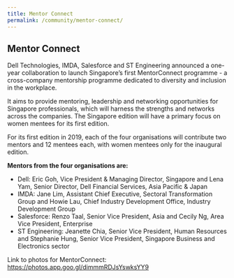 ```yaml
---
title: Mentor Connect
permalink: /community/mentor-connect/
---
```

<h2>Mentor Connect </h2>

<p>Dell Technologies, IMDA, Salesforce and ST Engineering announced a one-year collaboration to launch Singapore’s first MentorConnect programme - a cross-company mentorship programme dedicated to diversity and inclusion in the workplace.</p>

<p>It aims to provide mentoring, leadership and networking opportunities for Singapore professionals, which will harness the strengths and networks across the companies. The Singapore edition will have a primary focus on women mentees for its first edition.</p>

<p>For its first edition in 2019, each of the four organisations will contribute two mentors and 12 mentees each, with women mentees only for the inaugural edition. </p>
<p><strong>Mentors from the four organisations are: </strong></p>

<ul>
	
<li>Dell: Eric Goh, Vice President & Managing Director, Singapore and Lena Yam, Senior Director, Dell Financial Services, Asia Pacific & Japan</li>
	
<li>IMDA: Jane Lim, Assistant Chief Executive, Sectoral Transformation Group and Howie Lau, Chief Industry Development Office, Industry Development Group</li>
	
<li>Salesforce: Renzo Taal, Senior Vice President, Asia and Cecily Ng, Area Vice President, Enterprise</li>

<li>ST Engineering: Jeanette Chia, Senior Vice President, Human Resources and Stephanie Hung, Senior Vice President, Singapore Business and Electronics sector</li>

</ul>

<p>Link to photos for MentorConnect: <a href="https://photos.app.goo.gl/dimmmRDJsYswksYY9">https://photos.app.goo.gl/dimmmRDJsYswksYY9</a> </p>
